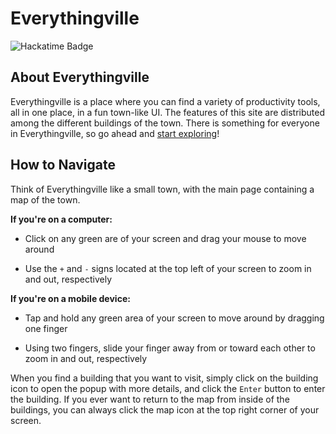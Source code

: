 # Everythingville

![Hackatime Badge](https://hackatime-badge.hackclub.com/U07DMCJTB8Q/everythingville)

## About Everythingville

Everythingville is a place where you can find a variety of productivity tools, all in one place, in a fun town-like UI. The features of this site are distributed among the different buildings of the town. There is something for everyone in Everythingville, so go ahead and [start exploring](https://everythingville.github.io/)!

## How to Navigate

Think of Everythingville like a small town, with the main page containing a map of the town.

**If you're on a computer:**

- Click on any green are of your screen and drag your mouse to move around

- Use the `+` and `-` signs located at the top left of your screen to zoom in and out, respectively

**If you're on a mobile device:**

- Tap and hold any green area of your screen to move around by dragging one finger

- Using two fingers, slide your finger away from or toward each other to zoom in and out, respectively

When you find a building that you want to visit, simply click on the building icon to open the popup with more details, and click the `Enter` button to enter the building. If you ever want to return to the map from inside of the buildings, you can always click the map icon at the top right corner of your screen.